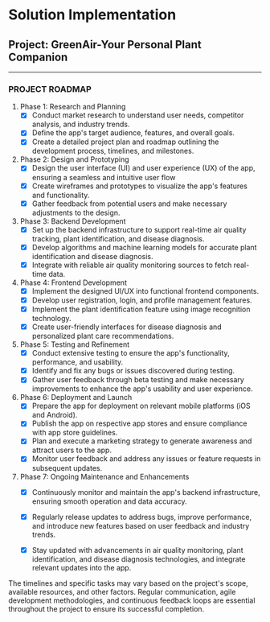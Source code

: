 # Solution Implementation
## Project: GreenAir-Your Personal Plant Companion
<hr/>

### PROJECT ROADMAP
1. Phase 1: Research and Planning
    - [x] Conduct market research to understand user needs, competitor analysis, and industry trends.
    - [x] Define the app's target audience, features, and overall goals.
    - [x] Create a detailed project plan and roadmap outlining the development process, timelines, and milestones.
  
2. Phase 2: Design and Prototyping
    - [x] Design the user interface (UI) and user experience (UX) of the app, ensuring a seamless and intuitive user flow
    - [x] Create wireframes and prototypes to visualize the app's features and functionality.
    - [x] Gather feedback from potential users and make necessary adjustments to the design.

3. Phase 3: Backend Development
    - [x] Set up the backend infrastructure to support real-time air quality tracking, plant identification, and disease diagnosis.
    - [x] Develop algorithms and machine learning models for accurate plant identification and disease diagnosis.
    - [x] Integrate with reliable air quality monitoring sources to fetch real-time data.

4. Phase 4: Frontend Development
    - [x] Implement the designed UI/UX into functional frontend components.
    - [x] Develop user registration, login, and profile management features.
    - [x] Implement the plant identification feature using image recognition technology.
    - [x] Create user-friendly interfaces for disease diagnosis and personalized plant care recommendations.

5. Phase 5: Testing and Refinement
    - [x] Conduct extensive testing to ensure the app's functionality, performance, and usability.
    - [x] Identify and fix any bugs or issues discovered during testing.
    - [x] Gather user feedback through beta testing and make necessary improvements to enhance the app's usability and user experience.

6. Phase 6: Deployment and Launch
    - [x] Prepare the app for deployment on relevant mobile platforms (iOS and Android).
    - [x] Publish the app on respective app stores and ensure compliance with app store guidelines.
    - [x] Plan and execute a marketing strategy to generate awareness and attract users to the app.
    - [x] Monitor user feedback and address any issues or feature requests in subsequent updates.

7. Phase 7: Ongoing Maintenance and Enhancements
    - [x] Continuously monitor and maintain the app's backend infrastructure, ensuring smooth operation and data accuracy.
    - [x] Regularly release updates to address bugs, improve performance, and introduce new features based on user feedback and industry trends.
    - [x] Stay updated with advancements in air quality monitoring, plant identification, and disease diagnosis technologies, and integrate relevant updates into the app.


The timelines and specific tasks may vary based on the project's scope, available resources, and other factors. Regular communication, agile development methodologies, and continuous feedback loops are essential throughout the project to ensure its successful completion.
